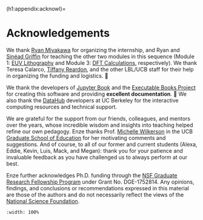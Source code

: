(h1:appendix:acknowl)=
# Acknowledgements

We thank [Ryan Miyakawa](https://www2.lbl.gov/msd/people/investigators/miyakawa_investigator.html) for organizing the internship, and Ryan and [Sinéad Griffin](https://www2.lbl.gov/msd/people/investigators/griffin_investigator.html) for teaching the other two modules in this sequence (Module 1: [EUV Lithography](https://en.wikipedia.org/wiki/Extreme_ultraviolet_lithography) and Module 3: [DFT Calculations](https://en.wikipedia.org/wiki/Density_functional_theory), respectively).
We thank Teresa Calarco, [Tiffany Reardon](https://engineering.berkeley.edu/popup/tiffany-reardon/), and the other LBL/UCB staff for their help in organizing the funding and logistics. 🙇‍

We thank the developers of [Jupyter Book](https://jupyterbook.org/intro.html) and the [Executable Books Project](https://executablebooks.org/en/latest/index.html) for creating this software and providing **excellent documentation**. 🙏
We also thank the [DataHub](https://datahub.berkeley.edu/) developers at UC Berkeley for the interactive computing resources and technical support.

We are grateful for the support from our friends, colleagues, and mentors over the years, whose incredible wisdom and insights into teaching helped refine our own pedagogy.
Enze thanks Prof. [Michelle Wilkerson](https://gse.berkeley.edu/michelle-h-wilkerson) in the UCB [Graduate School of Education](https://gse.berkeley.edu/) for her motivating comments and suggestions.
And of course, to all of our former and current students (Alexa, Eddie, Kevin, Luis, Mack, and Megan): thank you for your patience and invaluable feedback as you have challenged us to always perform at our best.

Enze further acknowledges Ph.D. funding through the [NSF Graduate Research Fellowship Program](https://www.nsfgrfp.org/) under Grant No. DGE-1752814.
Any opinions, findings, and conclusions or recommendations expressed in this material are those of the authors and do not necessarily reflect the views of the [National Science Foundation](https://www.nsf.gov/).


```{image} ../assets/fig/appendix/acknowl.png
:width: 100%
```